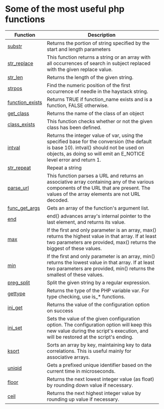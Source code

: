 # Some of the most useful php functions

| Function | Description |
| --- | ----------- |
| [substr](https://www.php.net/manual/en/function.substr.php) | Returns the portion of string specified by the start and length parameters |
| [str_replace](https://www.php.net/manual/en/function.str-replace.php) | This function returns a string or an array with all occurrences of search in subject replaced with the given replace value. |
| [str_len](https://www.php.net/manual/en/function.strlen.php) | Returns the length of the given string. |
| [strpos](https://www.php.net/manual/en/function.strpos.php) | Find the numeric position of the first occurrence of needle in the haystack string. |
| [function_exists](https://www.php.net/manual/en/function.function-exists.php) | Returns TRUE if function_name exists and is a function, FALSE otherwise. |
| [get_class](https://www.php.net/manual/en/function.get-class.php) | Returns the name of the class of an object |
| [class_exists](https://www.php.net/manual/en/function.class-exists.php) |This function checks whether or not the given class has been defined.|
|[intval](https://www.php.net/manual/en/function.intval.php)|Returns the integer value of var, using the specified base for the conversion (the default is base 10). intval() should not be used on objects, as doing so will emit an E_NOTICE level error and return 1.|
|[str_repeat](https://www.php.net/manual/en/function.str-repeat.php)|Repeat a string|
|[parse_url](https://www.php.net/manual/en/function.parse-url.php)|This function parses a URL and returns an associative array containing any of the various components of the URL that are present. The values of the array elements are not URL decoded.|
|[func_get_args](https://www.php.net/manual/en/function.func-get-args.php)|Gets an array of the function's argument list.|
|[end](https://www.php.net/manual/en/function.end.php)|end() advances array's internal pointer to the last element, and returns its value.|
|[max](https://www.php.net/manual/en/function.max.php)|If the first and only parameter is an array, max() returns the highest value in that array. If at least two parameters are provided, max() returns the biggest of these values.|
|[min](https://www.php.net/manual/en/function.min.php)|If the first and only parameter is an array, min() returns the lowest value in that array. If at least two parameters are provided, min() returns the smallest of these values.|
|[preg_split](https://www.php.net/manual/en/function.preg-split.php)|Split the given string by a regular expression.|
|[gettype](https://www.php.net/manual/en/function.gettype.php)|Returns the type of the PHP variable var. For type checking, use is_* functions.|
|[ini_get](https://www.php.net/manual/en/function.ini-get.php)|Returns the value of the configuration option on success|
|[ini_set](https://www.php.net/manual/en/function.ini-set.php)|Sets the value of the given configuration option. The configuration option will keep this new value during the script's execution, and will be restored at the script's ending.|
|[ksort](https://www.php.net/manual/en/function.ksort.php)|Sorts an array by key, maintaining key to data correlations. This is useful mainly for associative arrays.|
|[uniqid](https://www.php.net/manual/en/function.uniqid.php)|Gets a prefixed unique identifier based on the current time in microseconds.|
|[floor](https://www.php.net/manual/en/function.floor.php)|Returns the next lowest integer value (as float) by rounding down value if necessary.|
|[ceil](https://www.php.net/manual/en/function.ceil.php)|Returns the next highest integer value by rounding up value if necessary.|
